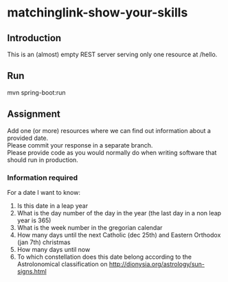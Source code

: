 # matchinglink-show-your-skills

## Introduction
This is an (almost) empty REST server serving only one resource at /hello.

## Run
mvn spring-boot:run

## Assignment
Add one (or more) resources where we can find out information about a provided date.  
Please commit your response in a separate branch.  
Please provide code as you would normally do when writing software that should run in production.


### Information required
For a date I want to know:

1. Is this date in a leap year
2. What is the day number of the day in the year (the last day in a non leap year is 365)
3. What is the week number in the gregorian calendar
4. How many days until the next Catholic (dec 25th) and Eastern Orthodox (jan 7th) christmas
5. How many days until now
6. To which constellation does this date belong according to the Astrolonomical classification on http://dionysia.org/astrology/sun-signs.html
